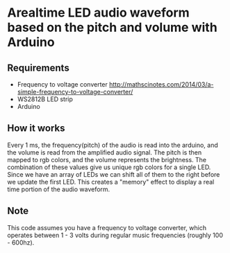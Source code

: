 
# Arealtime LED audio waveform based on the pitch and volume with Arduino

## Requirements
- Frequency to voltage converter http://mathscinotes.com/2014/03/a-simple-frequency-to-voltage-converter/
- WS2812B LED strip
- Arduino

## How it works

Every 1 ms, the frequency(pitch) of the audio is read into the arduino, and the volume is read from the amplified audio signal.
The pitch is then mapped to rgb colors, and the volume represents the brightness. The combination of these values give us unique rgb
colors for a single LED. Since we have an array of LEDs we can shift all of them to the right before we update the first LED.
This creates a "memory" effect to display a real time portion of the audio waveform. 

## Note
This code assumes you have a frequency to voltage converter, which operates between 1 - 3 volts during regular music frequencies (roughly 
100 - 600hz).
